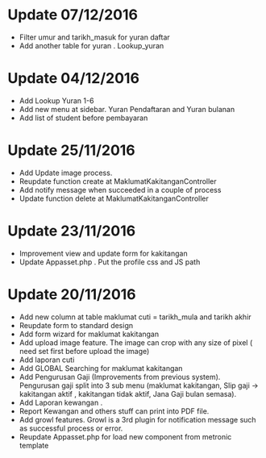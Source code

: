 Update 07/12/2016
=================
- Filter umur and tarikh_masuk for yuran daftar
- Add another table for yuran . Lookup_yuran

Update 04/12/2016
=================
- Add Lookup Yuran 1-6
- Add new menu at sidebar. Yuran Pendaftaran and Yuran bulanan
- Add list of student before pembayaran

Update 25/11/2016
=================
- Add Update image process.
- Reupdate function create at MaklumatKakitanganController
- Add notify message when succeeded in a couple of process
- Update function delete at MaklumatKakitanganController

Update 23/11/2016
=================
- Improvement view and update form for kakitangan
- Update Appasset.php . Put the profile css and JS path

Update 20/11/2016
=================
- Add new column at table maklumat cuti = tarikh_mula and tarikh akhir
- Reupdate form to standard design
- Add form wizard for maklumat kakitangan
- Add upload image feature. The image can crop with any size of pixel ( need set first before upload the image)
- Add laporan cuti
- Add GLOBAL Searching for maklumat kakitangan
- Add Pengurusan Gaji (Improvements from previous system). Pengurusan gaji split into 3 sub menu (maklumat kakitangan, Slip gaji -> kakitangan aktif , kakitangan tidak aktif, Jana Gaji bulan semasa). 
- Add Laporan kewangan . 
- Report Kewangan and others stuff can print into PDF file.
- Add growl features. Growl is a 3rd plugin for notification message such as successful process or error.
- Reupdate Appasset.php for load new component from metronic template